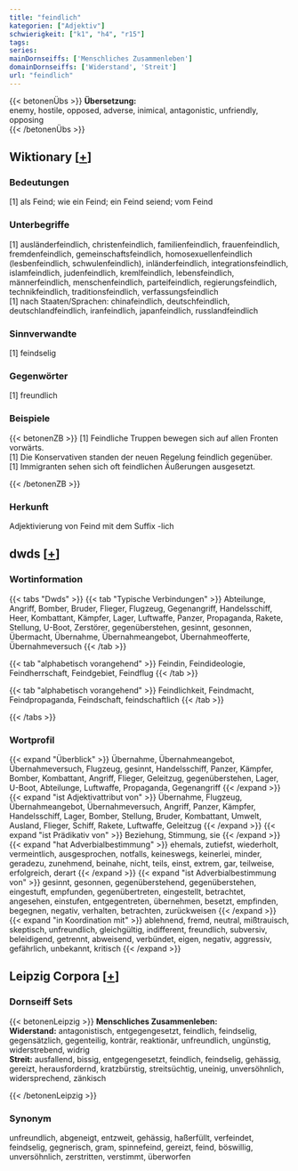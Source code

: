 ```yaml
---
title: "feindlich"
kategorien: ["Adjektiv"]
schwierigkeit: ["k1", "h4", "r15"]
tags:
series:
mainDornseiffs: ['Menschliches Zusammenleben']
domainDornseiffs: ['Widerstand', 'Streit']
url: "feindlich"
---
```


{{< betonenÜbs >}}
**Übersetzung:**  
enemy, hostile, opposed, adverse, inimical, antagonistic, unfriendly, opposing  
{{< /betonenÜbs >}}

## Wiktionary [[+](https://de.wiktionary.org/wiki/feindlich)]

### Bedeutungen
[1] als Feind; wie ein Feind; ein Feind seiend; vom Feind  

### Unterbegriffe
[1] ausländerfeindlich, christenfeindlich, familienfeindlich, frauenfeindlich, fremdenfeindlich, gemeinschaftsfeindlich, homosexuellenfeindlich (lesbenfeindlich, schwulenfeindlich), inländerfeindlich, integrationsfeindlich, islamfeindlich, judenfeindlich, kremlfeindlich, lebensfeindlich, männerfeindlich, menschenfeindlich, parteifeindlich, regierungsfeindlich, technikfeindlich, traditionsfeindlich, verfassungsfeindlich  
[1] nach Staaten/Sprachen: chinafeindlich, deutschfeindlich, deutschlandfeindlich, iranfeindlich, japanfeindlich, russlandfeindlich  

### Sinnverwandte
[1] feindselig  

### Gegenwörter
[1] freundlich  

### Beispiele
{{< betonenZB >}}
[1] Feindliche Truppen bewegen sich auf allen Fronten vorwärts.  
[1] Die Konservativen standen der neuen Regelung feindlich gegenüber.  
[1] Immigranten sehen sich oft feindlichen Äußerungen ausgesetzt.  

{{< /betonenZB >}}
### Herkunft
Adjektivierung von Feind mit dem Suffix -lich  



## dwds [[+](https://www.dwds.de/wb/feindlich)]

### Wortinformation
{{< tabs "Dwds" >}}
{{< tab "Typische Verbindungen" >}}
Abteilunge, Angriff, Bomber, Bruder, Flieger, Flugzeug, Gegenangriff, Handelsschiff, Heer, Kombattant, Kämpfer, Lager, Luftwaffe, Panzer, Propaganda, Rakete, Stellung, U-Boot, Zerstörer, gegenüberstehen, gesinnt, gesonnen, Übermacht, Übernahme, Übernahmeangebot, Übernahmeofferte, Übernahmeversuch
{{< /tab >}}

{{< tab "alphabetisch vorangehend" >}}
Feindin, Feindideologie, Feindherrschaft, Feindgebiet, Feindflug
{{< /tab >}}

{{< tab "alphabetisch vorangehend" >}}
Feindlichkeit, Feindmacht, Feindpropaganda, Feindschaft, feindschaftlich
{{< /tab >}}

{{< /tabs >}}

### Wortprofil
{{< expand "Überblick" >}} Übernahme, Übernahmeangebot, Übernahmeversuch, Flugzeug, gesinnt, Handelsschiff, Panzer, Kämpfer, Bomber, Kombattant, Angriff, Flieger, Geleitzug, gegenüberstehen, Lager, U-Boot, Abteilunge, Luftwaffe, Propaganda, Gegenangriff {{< /expand >}}
{{< expand "ist Adjektivattribut von" >}} Übernahme, Flugzeug, Übernahmeangebot, Übernahmeversuch, Angriff, Panzer, Kämpfer, Handelsschiff, Lager, Bomber, Stellung, Bruder, Kombattant, Umwelt, Ausland, Flieger, Schiff, Rakete, Luftwaffe, Geleitzug {{< /expand >}}
{{< expand "ist Prädikativ von" >}} Beziehung, Stimmung, sie {{< /expand >}}
{{< expand "hat Adverbialbestimmung" >}} ehemals, zutiefst, wiederholt, vermeintlich, ausgesprochen, notfalls, keineswegs, keinerlei, minder, geradezu, zunehmend, beinahe, nicht, teils, einst, extrem, gar, teilweise, erfolgreich, derart {{< /expand >}}
{{< expand "ist Adverbialbestimmung von" >}} gesinnt, gesonnen, gegenüberstehend, gegenüberstehen, eingestuft, empfunden, gegenübertreten, eingestellt, betrachtet, angesehen, einstufen, entgegentreten, übernehmen, besetzt, empfinden, begegnen, negativ, verhalten, betrachten, zurückweisen {{< /expand >}}
{{< expand "in Koordination mit" >}} ablehnend, fremd, neutral, mißtrauisch, skeptisch, unfreundlich, gleichgültig, indifferent, freundlich, subversiv, beleidigend, getrennt, abweisend, verbündet, eigen, negativ, aggressiv, gefährlich, unbekannt, kritisch {{< /expand >}}

## Leipzig Corpora [[+](https://corpora.uni-leipzig.de/en/res?word=feindlich&corpusId=deu_newscrawl-public_2018)]

### Dornseiff Sets
{{< betonenLeipzig >}}
**Menschliches Zusammenleben:**  
**Widerstand:** antagonistisch, entgegengesetzt, feindlich, feindselig, gegensätzlich, gegenteilig, konträr, reaktionär, unfreundlich, ungünstig, widerstrebend, widrig  
**Streit:** ausfallend, bissig, entgegengesetzt, feindlich, feindselig, gehässig, gereizt, herausfordernd, kratzbürstig, streitsüchtig, uneinig, unversöhnlich, widersprechend, zänkisch  

{{< /betonenLeipzig >}}

### Synonym
unfreundlich, abgeneigt, entzweit, gehässig, haßerfüllt, verfeindet, feindselig, gegnerisch, gram, spinnefeind, gereizt, feind, böswillig, unversöhnlich, zerstritten, verstimmt, überworfen

